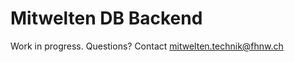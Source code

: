 # Mitwelten DB Backend
Work in progress. Questions? Contact [mitwelten.technik@fhnw.ch](mailto:mitwelten.technik@fhnw.ch)
